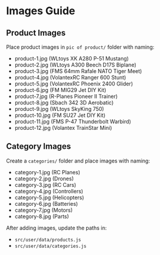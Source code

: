 # Images Guide

## Product Images
Place product images in `pic of product/` folder with naming:
- product-1.jpg (WLtoys XK A280 P-51 Mustang)
- product-2.jpg (WLtoys A300 Beech D17S Biplane)
- product-3.jpg (FMS 64mm Rafale NATO Tiger Meet)
- product-4.jpg (VolantexRC Ranger 600 Stunt)
- product-5.jpg (VolantexRC Phoenix 2400 Glider)
- product-6.jpg (FM MIG29 Jet DIY Kit)
- product-7.jpg (R-Planes Pioneer II Trainer)
- product-8.jpg (Sbach 342 3D Aerobatic)
- product-9.jpg (WLtoys SkyKing 750)
- product-10.jpg (FM SU27 Jet DIY Kit)
- product-11.jpg (FMS P-47 Thunderbolt Warbird)
- product-12.jpg (Volantex TrainStar Mini)

## Category Images
Create a `categories/` folder and place images with naming:
- category-1.jpg (RC Planes)
- category-2.jpg (Drones)
- category-3.jpg (RC Cars)
- category-4.jpg (Controllers)
- category-5.jpg (Helicopters)
- category-6.jpg (Batteries)
- category-7.jpg (Motors)
- category-8.jpg (Parts)

After adding images, update the paths in:
- `src/user/data/products.js`
- `src/user/data/categories.js`
